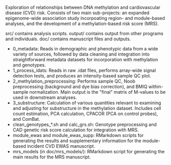 Exploration of relationships between DNA methylation and cardiovascular disease (CVD) risk. Consists of two main sub-projects: an expanded epigenome-wide association study incorpoating region- and module-based analyses, and the development of a methylation-based risk score (MRS).

src/ contains analysis scripts.
output/ contains output from other programs and individuals.
doc/ contains manuscript files and outputs.

* 0_metadata: Reads in demographic and phenotypic data from a wide variety of sources, followed by data cleaning and integration into straightforward metadata datasets for incorporation with methylation and genotypes.
* 1_process_idats: Reads in raw .idat files, performs array-wide signal detection tests, and produces an intensity-based sample QC plot.
* 2_methylation_preprocessing: Performs sample QC, Noob preprocessing (background and dye bias correction), and BMIQ within-sample normalization. Main output is the "final" matrix of M-values to be used in downstream analyses.
* 3_substructure: Calculation of various quantities relevant to examining and adjusting for substructure in the methylation dataset. Includes cell count estimation, PCA calculation, CPACOR (PCA on control probes), and ComBat.
* clean_genotypes_*.sh and calc_grs.sh: Genotype preprocessing and CAD genetic risk score calculation for integration with MRS.
* module_ewas and module_ewas_supp: RMarkdown scripts for generating the results and supplementary information for the module-based incident CVD EWAS manuscript.
* mrs_models (in doc/mrs_models/): RMarkdown script for generating the main results for the MRS manuscript.
